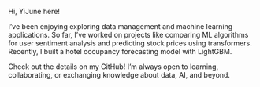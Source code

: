 Hi, YiJune here!

I’ve been enjoying exploring data management and machine learning applications.
So far, I’ve worked on projects like comparing ML algorithms for user sentiment analysis and
predicting stock prices using transformers. Recently, I built a hotel occupancy forecasting model with LightGBM.

Check out the details on my GitHub! I’m always open to learning, collaborating,
or exchanging knowledge about data, AI, and beyond.

